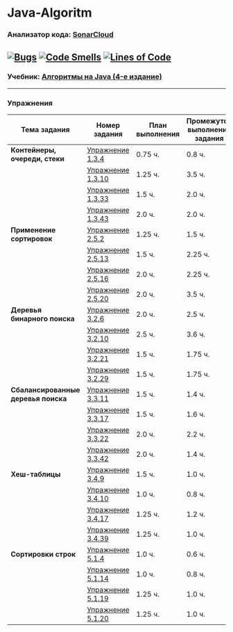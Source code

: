 # Java-Algoritm
### **Анализатор кода: [SonarCloud](https://sonarcloud.io/project/overview?id=fedorakoo_Java-Algoritm)</span>**
[![Bugs](https://sonarcloud.io/api/project_badges/measure?project=fedorakoo_Java-Algoritm&metric=bugs)](https://sonarcloud.io/summary/new_code?id=fedorakoo_Java-Algoritm)
[![Code Smells](https://sonarcloud.io/api/project_badges/measure?project=fedorakoo_Java-Algoritm&metric=code_smells)](https://sonarcloud.io/summary/new_code?id=fedorakoo_Java-Algoritm)
[![Lines of Code](https://sonarcloud.io/api/project_badges/measure?project=fedorakoo_Java-Algoritm&metric=ncloc)](https://sonarcloud.io/summary/new_code?id=fedorakoo_Java-Algoritm)
---
### **Учебник: [Алгоритмы на Java (4-е издание)](https://drive.google.com/file/d/1G-ffq93rK3_wpvbKyWC5lWK9xWPDjrlE/view)**
---------
### **Упражнения**
Тема задания | Номер задания |  План выполнения | Промежуток выполнения задания
--- | --- | --- | ---
**Контейнеры, очереди, стеки** | [Упражнение 1.3.4](https://github.com/fedorakoo/Java-Algoritm/tree/task/src/containers_queues_stacks/task_1_3_4) | 0.75 ч.| 0.8 ч.
| | [Упражнение 1.3.10](https://github.com/fedorakoo/Java-Algoritm/tree/task/src/containers_queues_stacks/task_1_3_10) | 1.25 ч.| 3.5 ч.
| | [Упражнение 1.3.33](https://github.com/fedorakoo/Java-Algoritm/tree/task/src/containers_queues_stacks/task_1_3_33) | 1.5 ч.| 2.0 ч.
| | [Упражнение 1.3.43](https://github.com/fedorakoo/Java-Algoritm/tree/task/src/containers_queues_stacks/task_1_3_43) | 2.0 ч.| 2.0 ч.
**Применение сортировок** | [Упражнение 2.5.2](https://github.com/fedorakoo/Java-Algoritm/tree/using_sorts/src/using_sorts/task_2_5_2) | 1.25 ч.| 1.5 ч.
| | [Упражнение 2.5.13](https://github.com/fedorakoo/Java-Algoritm/tree/using_sorts/src/using_sorts/task_2_5_13) | 1.5 ч.| 2.25 ч.
| | [Упражнение 2.5.16](https://github.com/fedorakoo/Java-Algoritm/tree/using_sorts/src/using_sorts/task_2_5_16) | 2.0 ч.| 2.25 ч.
| | [Упражнение 2.5.20](https://github.com/fedorakoo/Java-Algoritm/tree/using_sorts/src/using_sorts/task_2_5_20) | 2.0 ч.| 3.5 ч.
**Деревья бинарного поиска** | [Упражнение 3.2.6](https://github.com/fedorakoo/Java-Algoritm/tree/binary_search_tree/src/binary_search_tree/task_3_2_6) | 2.0 ч.| 2.5 ч.
| | [Упражнение 3.2.10](https://github.com/fedorakoo/Java-Algoritm/tree/binary_search_tree/src/binary_search_tree/task_3_2_10) | 2.5 ч.| 3.6 ч.
| | [Упражнение 3.2.21](https://github.com/fedorakoo/Java-Algoritm/tree/binary_search_tree/src/binary_search_tree/task_3_2_21) | 1.5 ч.| 1.75 ч.
| | [Упражнение 3.2.29](https://github.com/fedorakoo/Java-Algoritm/tree/binary_search_tree/src/binary_search_tree/task_3_2_29) | 1.5 ч.| 1.75 ч.
**Сбалансированные деревья поиска** | [Упражнение 3.3.11](https://github.com/fedorakoo/Java-Algoritm/tree/balanced_search_tree/src/balanced_search_tree/task_3_3_11) | 1.5 ч.| 1.4 ч.
| | [Упражнение 3.3.17](https://github.com/fedorakoo/Java-Algoritm/tree/balanced_search_tree/src/balanced_search_tree/task_3_3_17) | 1.5 ч.| 1.6 ч.
| | [Упражнение 3.3.22](https://github.com/fedorakoo/Java-Algoritm/tree/balanced_search_tree/src/balanced_search_tree/task_3_3_22) | 2.0 ч.| 2.2 ч.
| | [Упражнение 3.3.42](https://github.com/fedorakoo/Java-Algoritm/tree/balanced_search_tree/src/balanced_search_tree/task_3_3_42) | 2.0 ч.| 1.4 ч.
**Хеш-таблицы** | [Упражнение 3.4.9](https://github.com/fedorakoo/Java-Algoritm/tree/hash_table/src/hash_table/task_3_4_9) | 1.5 ч.| 1.0 ч.
| | [Упражнение 3.4.10](https://github.com/fedorakoo/Java-Algoritm/tree/hash_table/src/hash_table/task_3_4_10) | 1.0 ч.| 0.8 ч.
| | [Упражнение 3.4.17](https://github.com/fedorakoo/Java-Algoritm/tree/hash_table/src/hash_table/task_3_4_17) | 1.25 ч.| 1.2 ч.
| | [Упражнение 3.4.39](https://github.com/fedorakoo/Java-Algoritm/tree/hash_table/src/hash_table/task_3_4_39) | 1.25 ч.| 1.0 ч.
**Сортировки строк** | [Упражнение 5.1.4](https://github.com/fedorakoo/Java-Algoritm/tree/string_sorts/src/string_sorts/task_5_1_4) | 1.0 ч.| 0.6 ч.
| | [Упражнение 5.1.14](https://github.com/fedorakoo/Java-Algoritm/tree/string_sorts/src/string_sorts/task_5_1_14) | 1.0 ч.| 0.8 ч.
| | [Упражнение 5.1.19](https://github.com/fedorakoo/Java-Algoritm/tree/string_sorts/src/string_sorts/task_5_1_19) | 1.25 ч.| 1.0 ч.
| | [Упражнение 5.1.20](https://github.com/fedorakoo/Java-Algoritm/tree/string_sorts/src/string_sorts/task_5_1_20) | 1.25 ч.| 1.0 ч.
